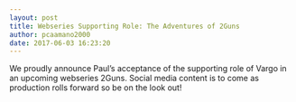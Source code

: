 ```yaml
---
layout: post
title: Webseries Supporting Role: The Adventures of 2Guns
author: pcaamano2000
date: 2017-06-03 16:23:20
---
```


We proudly announce Paul’s acceptance of the supporting role of Vargo in an upcoming webseries 2Guns. Social media content is to come as production rolls forward so be on the look out!

